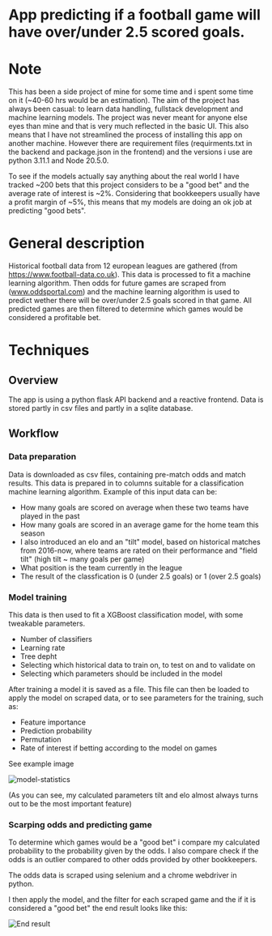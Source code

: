 # App predicting if a football game will have over/under 2.5 scored goals.

# Note
This has been a side project of mine for some time and i spent some time on it (~40-60 hrs would be an estimation). The aim of the project has always been casual: to learn data handling, fullstack development and machine learning models. The project was never meant for anyone else eyes than mine and that is very much reflected in the basic UI. This also means that I have not streamlined the process of installing this app on another machine. However there are requirement files (requirments.txt in the backend and package.json in the frontend) and the versions i use are python 3.11.1 and Node 20.5.0.

To see if the models actually say anything about the real world I have tracked ~200 bets that this project considers to be a "good bet" and the average rate of interest is ~2%. Considering that bookkeepers usually have a profit margin of ~5%, this means that my models are doing an ok job at predicting "good bets".

# General description
Historical football data from 12 european leagues are gathered (from https://www.football-data.co.uk). This data is processed to fit a machine learning algorithm. Then odds for future games are scraped from (www.oddsportal.com) and the machine learning algorithm is used to predict wether there will be over/under 2.5 goals scored in that game. All predicted games are then filtered to determine which games would be considered a profitable bet.

# Techniques

## Overview
The app is using a python flask API backend and a reactive frontend. Data is stored partly in csv files and partly in a sqlite database.

## Workflow
### Data preparation
Data is downloaded as csv files, containing pre-match odds and match results. This data is prepared in to columns suitable for a classification machine learning algorithm. Example of this input data can be:
- How many goals are scored on average when these two teams have played in the past
- How many goals are scored in an average game for the home team this season
- I also introduced an elo and an "tilt" model, based on historical matches from 2016-now, where teams are rated on their performance and "field tilt" (high tilt ~ many goals per game)
- What position is the team currently in the league
- The result of the classfication is 0 (under 2.5 goals) or 1 (over 2.5 goals)

### Model training
This data is then used to fit a XGBoost classification model, with some tweakable parameters.
- Number of classifiers
- Learning rate
- Tree depht
- Selecting which historical data to train on, to test on and to validate on
- Selecting which parameters should be included in the model

After training a model it is saved as a file. This file can then be loaded to apply the model on scraped data, or to see parameters for the training, such as:
- Feature importance
- Prediction probability
- Permutation 
- Rate of interest if betting according to the model on games

See example image

![model-statistics](https://github.com/eeliascarlsson/react_app_football/assets/106238885/1702f013-6bef-4490-a067-e4bdef2f65da)

(As you can see, my calculated parameters tilt and elo almost always turns out to be the most important feature)

### Scarping odds and predicting game
To determine which games would be a "good bet" i compare my calculated probability to the probability given by the odds. I also compare check if the odds is an outlier compared to other odds provided by other bookkeepers. 

The odds data is scraped using selenium and a chrome webdriver in python.

I then apply the model, and the filter for each scraped game and the if it is considered a "good bet" the end result looks like this:

![End result](https://github.com/eeliascarlsson/react_app_football/assets/106238885/a9e6de25-54e1-4b37-9c54-5380d4d4079a)
